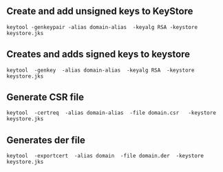 ## Create and add unsigned keys to KeyStore
`keytool -genkeypair -alias domain-alias  -keyalg RSA -keystore keystore.jks`

## Creates and adds signed keys to keystore
`keytool  -genkey  -alias domain-alias  -keyalg RSA  -keystore keystore.jks`

## Generate CSR file
`keytool  -certreq  -alias domain-alias  -file domain.csr   -keystore keystore.jks`

## Generates der file
`keytool  -exportcert  -alias domain  -file domain.der  -keystore keystore.jks`
